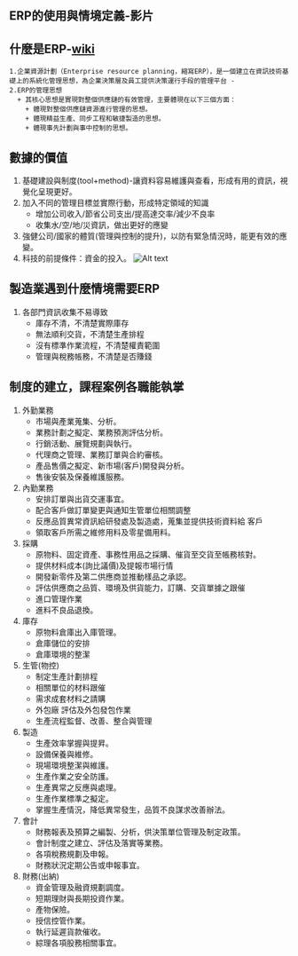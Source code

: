 ## ERP的使用與情境定義-影片
## 什麼是ERP-[wiki](https://zh.wikipedia.org/zh-tw/%E4%BC%81%E4%B8%9A%E8%B5%84%E6%BA%90%E8%AE%A1%E5%88%92#ERP%E7%9A%84%E7%AE%A1%E7%90%86%E6%80%9D%E6%83%B3)
    1.企業資源計劃（Enterprise resource planning，縮寫ERP），是一個建立在資訊技術基礎上的系統化管理思想，為企業決策層及員工提供決策運行手段的管理平台 -
    2.ERP的管理思想
      + 其核心思想是實現對整個供應鏈的有效管理，主要體現在以下三個方面：
        + 體現對整個供應鏈資源進行管理的思想。
        + 體現精益生產、同步工程和敏捷製造的思想。
        + 體現事先計劃與事中控制的思想。

## 數據的價值
1. 基礎建設與制度(tool+method)-讓資料容易維護與查看，形成有用的資訊，視覺化呈現更好。
2. 加入不同的管理目標並實際行動，形成特定領域的知識
   + 增加公司收入/節省公司支出/提高達交率/減少不良率
   + 收集水/空/地/災資訊，做出更好的應變
3. 強健公司/國家的體質(管理與控制的提升)，以防有緊急情況時，能更有效的應變。
4. 科技的前提條件：資金的投入。
![Alt text](https://github.com/ksharry/odoo-repository/blob/main/pic/1301.png?raw=true)

## 製造業遇到什麼情境需要ERP
1. 各部門資訊收集不易導致
   + 庫存不清，不清楚實際庫存
   + 無法順利交貨，不清楚生產排程
   + 沒有標準作業流程，不清楚權責範圍
   + 管理與稅務帳務，不清楚是否賺錢

## 制度的建立，課程案例各職能執掌
1. 外勤業務
   + 市場與產業蒐集、分析。 
   + 業務計劃之擬定、業務預測評估分析。 
   + 行銷活動、展覽規劃與執行。 
   + 代理商之管理、業務訂單與合約審核。 
   + 產品售價之擬定、新市場(客戶)開發與分析。 
   + 售後安裝及保養維護服務。
2. 內勤業務
   + 安排訂單與出貨交運事宜。
   + 配合客戶做訂單變更與通知生管單位相關調整
   + 反應品質異常資訊給研發處及製造處，蒐集並提供技術資料給 客戶
   + 領取客戶所需之維修用料及零星備用料。
3. 採購
   + 原物料、固定資產、事務性用品之採購、催貨至交貨至帳務核對。
   + 提供材料成本(詢比議價)及提報市場行情
   + 開發新零件及第二供應商並推動樣品之承認。
   + 評估供應商之品質、環境及供貨能力，訂購、交貨單據之跟催
   + 進口管理作業
   + 進料不良品退換。
6. 庫存
   + 原物料倉庫出入庫管理。
   + 倉庫儲位的安排
   + 倉庫環境的整潔
8. 生管(物控)
   + 制定生產計劃排程
   + 相關單位的材料跟催
   + 需求成套材料之請購
   + 外包廠 評估及外包發包作業
   + 生產流程監督、改善、整合與管理
9. 製造
   + 生產效率掌握與提昇。
   + 設備保養與維修。
   + 現場環境整潔與維護。
   + 生產作業之安全防護。
   + 生產異常之反應與處理。
   + 生產作業標準之擬定。
   + 掌握生產情況，降低異常發生，品質不良謀求改善辦法。
8. 會計
   + 財務報表及預算之編製、分析，供決策單位管理及制定政策。
   + 會計制度之建立、評估及落實等業務。
   + 各項稅務規劃及申報。
   + 財務狀況定期公告或申報事宜。
7. 財務(出納)
   + 資金管理及融資規劃調度。
   + 短期理財與長期投資作業。
   + 產物保險。
   + 授信控管作業。
   + 執行延遲貨款催收。
   + 綜理各項股務相關事宜。


